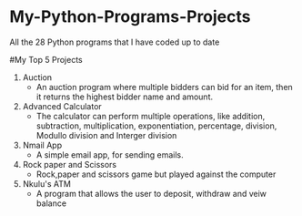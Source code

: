 # My-Python-Programs-Projects
All the 28 Python programs that I have coded up to date

#My Top 5 Projects
1. Auction 
    - An auction program where multiple bidders can bid for an item, then it returns the highest bidder name and amount.
2. Advanced Calculator 
    - The calculator can perform multiple operations, like addition, subtraction, multiplication, exponentiation, percentage, division, Modullo division and Interger division
3. Nmail App
    - A simple email app, for sending emails.
4. Rock paper and Scissors
    - Rock,paper and scissors game but played against the computer
5. Nkulu's ATM
    - A program that allows the user to deposit, withdraw and veiw balance
